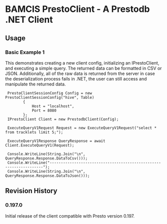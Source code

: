 # BAMCIS PrestoClient - A Prestodb .NET Client

## Usage

### Basic Example 1

This demonstrates creating a new client config, initializing an IPrestoClient, and executing a simple query. The
returned data can be formatted in CSV or JSON. Additionally, all of the raw data is returned from the server
in case the deserialization process fails in .NET, the user can still access and manipulate the returned data.

     PrestoClientSessionConfig Config = new PrestoClientSessionConfig("hive", Table)
            {
                Host = "localhost",
                Port = 8080
            };
     IPrestoClient Client = new PrestodbClient(Config);

     ExecuteQueryV1Request Request = new ExecuteQueryV1Request("select * from tracklets limit 5;");

     ExecuteQueryV1Response QueryResponse = await Client.ExecuteQueryV1(Request);

     Console.WriteLine(String.Join("\n", QueryResponse.Response.DataToCsv()));
     Console.WriteLine("-------------------------------------------------------------------");
	 Console.WriteLine(String.Join("\n", QueryResponse.Response.DataToJson()));

## Revision History

### 0.197.0
Initial release of the client compatible with Presto version 0.197.